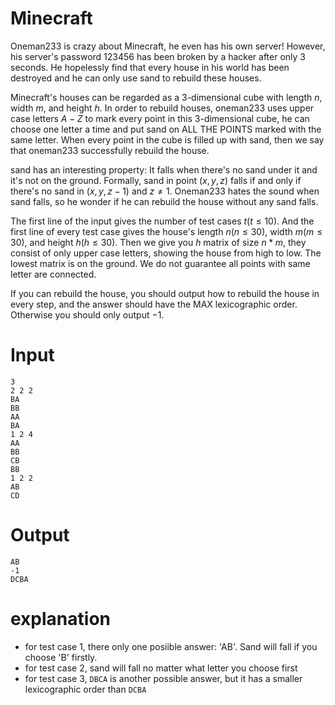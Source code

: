 # Minecraft

Oneman233 is crazy about Minecraft, he even has his own server! However, his server's password $123456$ has been broken by a hacker after only $3$ seconds. He hopelessly find that every house in his world has been destroyed and he can only use sand to rebuild these houses.

Minecraft's houses can be regarded as a 3-dimensional cube with length $n$, width $m$, and height $h$. In order to rebuild houses, oneman233 uses upper case letters $A-Z$ to mark every point in this 3-dimensional cube, he can choose one letter a time and put sand on ALL THE POINTS marked with the same letter. When every point in the cube is filled up with sand, then we say that oneman233 successfully rebuild the house.

sand has an interesting property: It falls when there's no sand under it and it's not on the ground. Formally, sand in point $(x,y,z)$ falls if and only if there's no sand in $(x,y,z-1)$ and $z\neq 1$. Oneman233 hates the sound when sand falls, so he wonder if he can rebuild the house without any sand falls. 

The first line of the input gives the number of test cases $t(t\leq 10)$. And the first line of every test case gives the house's length $n(n\leq 30)$, width $m(m\leq 30)$, and height $h(h\leq 30)$. Then we give you $h$ matrix of size $n*m$, they consist of only upper case letters, showing the house from high to low. The lowest matrix is on the ground. We do not guarantee all points with same letter are connected. 

If you can rebuild the house, you should output how to rebuild the house in every step, and the answer should have the MAX lexicographic order. Otherwise you should only output $-1$.

# Input

```
3
2 2 2
BA
BB
AA
BA
1 2 4
AA
BB
CB
BB
1 2 2
AB
CD
```

# Output

```
AB
-1
DCBA
```

# explanation

* for test case 1, there only one posiible answer: 'AB'. Sand will fall if you choose 'B' firstly.
* for test case 2, sand will fall no matter what letter you choose first
* for test case 3, `DBCA` is another possible answer, but it has a smaller lexicographic order than `DCBA`